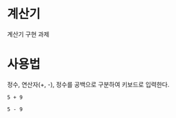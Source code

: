 # 계산기
계산기 구현 과제

# 사용법
정수, 연산자(+, -), 정수를 공백으로 구분하여 키보드로 입력한다.
```shell
5 + 9
```
```shell
5 - 9
```